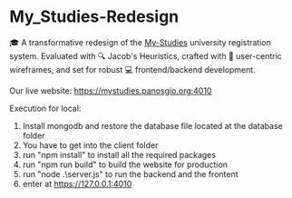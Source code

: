 # My_Studies-Redesign
🎓 A transformative redesign of the [My-Studies](https://my-studies.uoa.gr/Secr3w/connect.aspx) university registration system. Evaluated with 🔍 Jacob's Heuristics, crafted with 📐 user-centric wireframes, and set for robust 💻 frontend/backend development.

Our live website:
https://mystudies.panosgio.org:4010

Execution for local:
1. Install mongodb and restore the database file located at the database folder
2. You have to get into the client folder
3. run "npm install" to install all the required packages
4. run "npm run build" to build the website for production
5. run "node .\server.js" to run the backend and the frontent
6. enter at https://127.0.0.1:4010
